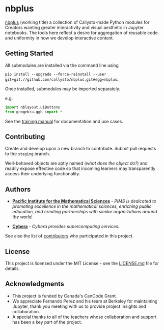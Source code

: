 # nbplus

[nbplus](https://github.com/callysto/nbplus) (working title) a collection of Callysto-made Python modules for Creators wanting greater interactivity and visual aesthetic in Jupyter notebooks. The tools here reflect a desire for aggregation of reusable code and uniformity in how we develop interactive content.

## Getting Started

All submodules are installed via the command line using

`pip install --upgrade --force-reinstall --user git+git://github.com/callysto/nbplus.git#egg=nbplus`.

Once installed, submodules may be imported separately.

e.g.

```python
import nblayout.uiButtons
from geogebra.ggb import *
```

See the [training manual]() for documentation and use cases.

## Contributing

Create and develop upon a new branch to contribute. Submit pull requests to the `staging` branch.

Well-behaved objects are aptly named (_what does the object do?_) and readily expose effective code so that incoming learners may transparently access their underlying functionality.

## Authors

* [**Pacific Institute for the Mathematical Sciences**](http://www.pims.math.ca) - *PIMS is dedicated to promoting excellence in the mathematical sciences, enriching public education, and creating partnerships with similar organizations around the world.* 

* [**Cybera**](https://www.cybera.ca) - *Cybera provides supercomputing services.* 

See also the list of [contributors](https://github.com/callysto/nbplus/graphs/contributors) who participated in this project.

## License

This project is licensed under the MIT License - see the [LICENSE.md](LICENSE.md) file for details.

## Acknowledgments

* This project is funded by Canada's CanCode Grant.
* We appreciate Fernando Perez and his team at Berkeley for maintaining Jupyter, thank you meeting with us to provide project insights and collaboration.
* A special thanks to all of the teachers whose collaboration and support has been a key part of the project.
